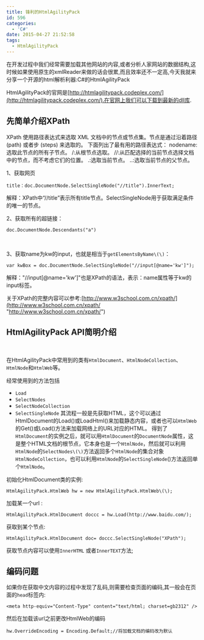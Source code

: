```yaml
---
title: 锋利的HtmlAgilityPack
id: 596
categories:
  - 'C#'
date: 2015-04-27 21:52:58
tags:
  - HtmlAgilityPack
---
```


在开发过程中我们经常需要加载其他网站的内容,或者分析人家网站的数据结构,这时候如果使用原生的xmlReader来做的话会很累,而且效率还不一定高,今天我就来分享一个开源的html解析利器:C#的HtmlAgilityPack

HtmlAgilityPack的官网是[http://htmlagilitypack.codeplex.com/](http://htmlagilitypack.codeplex.com/).在官网上我们可以下载到最新的dll库.

## 先简单介绍XPath

XPath 使用路径表达式来选取 XML 文档中的节点或节点集。节点是通过沿着路径 (path) 或者步 (steps) 来选取的。
下面列出了最有用的路径表达式：
nodename:选取此节点的所有子节点。
/:从根节点选取。
//:从匹配选择的当前节点选择文档中的节点，而不考虑它们的位置。
.:选取当前节点。
..:选取当前节点的父节点。

1、获取网页
``` 
title：doc.DocumentNode.SelectSingleNode("//title").InnerText;
```
解释：XPath中“//title”表示所有title节点。SelectSingleNode用于获取满足条件的唯一的节点。

2、获取所有的超链接：
``` 
doc.DocumentNode.Descendants("a")
```
&nbsp;

3、获取name为kw的input，也就是相当于`getElementsByName\(\)`：
``` 
var kwBox = doc.DocumentNode.SelectSingleNode("//input[@name='kw']");
```
解释："//input[@name='kw']"也是XPath的语法，表示：name属性等于kw的input标签。

关于XPath的完整内容可以参考:[http://www.w3school.com.cn/xpath/](http://www.w3school.com.cn/xpath/ "http://www.w3school.com.cn/xpath/")

## HtmlAgilityPack API简明介绍

&nbsp;

在HtmlAgilityPack中常用到的类有`HtmlDocument`、`HtmlNodeCollection`、`HtmlNode`和`HtmlWeb`等。

经常使用到的方法包括

*   `Load`
*   `SelectNodes`
*   `SelectNodeCollection`
*   `SelectSingleNode`
其流程一般是先获取HTML，这个可以通过HtmlDocument的Load\(\)或LoadHtml\(\)来加载静态内容，或者也可以`HtmlWeb`的Get\(\)或Load\(\)方法来加载网络上的URL对应的HTML。
得到了`HtmlDocument`的实例之后，就可以用`HtmlDocument`的`DocumentNode`属性，这是整个HTML文档的根节点，它本身也是一个`HtmlNode`，然后就可以利用`HtmlNode`的`SelectNodes\(\)`方法返回多个`HtmlNode`的集合对象`HtmlNodeCollection`，也可以利用`HtmlNode`的`SelectSingleNode`\(\)方法返回单个`HtmlNode`。</li>

初始化HtmlDocument类的实例:
``` 
HtmlAgilityPack.HtmlWeb hw = new HtmlAgilityPack.HtmlWeb\(\);
```
加载某一个url :
``` 
HtmlAgilityPack.HtmlDocument doccc = hw.Load(http://www.baidu.com/);
```
获取到某个节点:
``` 
HtmlAgilityPack.HtmlDocument doc= doccc.SelectSingleNode("XPath");
```
获取节点内容可以使用`InnerHTML` 或者`InnerTEXT`方法;

## 编码问题

如果你在获取中文内容的过程中发现了乱码,则需要检查页面的编码,其一般会在页面的`head`标签内:
```
<meta http-equiv="Content-Type" content="text/html; charset=gb2312" />

```
然后在加载该url之前更改HtmlWeb的编码
```
hw.OverrideEncoding = Encoding.Default;//将加载文档的编码改为默认

```